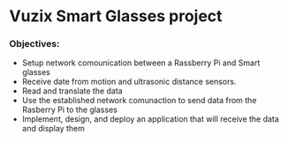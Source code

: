 # Vuzix Smart Glasses project 
### Objectives:
- Setup network comounication between a Rassberry Pi and Smart glasses
- Receive date from motion and ultrasonic distance sensors.
- Read and translate the data
- Use the established network comunaction to send data from the Rasberry Pi to the glasses
- Implement, design, and deploy an application that will receive the data and display them

